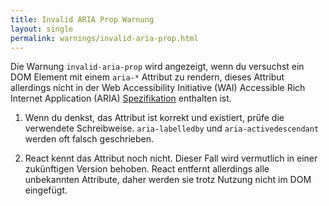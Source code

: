 ```yaml
---
title: Invalid ARIA Prop Warnung
layout: single
permalink: warnings/invalid-aria-prop.html
---
```


Die Warnung `invalid-aria-prop` wird angezeigt, wenn du versuchst ein DOM Element mit einem `aria-*` Attribut zu rendern, dieses Attribut allerdings nicht in der Web Accessibility Initiative (WAI) Accessible Rich Internet Application (ARIA) [Spezifikation](https://www.w3.org/TR/wai-aria-1.1/#states_and_properties) enthalten ist.

1. Wenn du denkst, das Attribut ist korrekt und existiert, prüfe die verwendete Schreibweise. `aria-labelledby` und `aria-activedescendant` werden oft falsch geschrieben.

2. React kennt das Attribut noch nicht. Dieser Fall wird vermutlich in einer zukünftigen Version behoben. React entfernt allerdings alle unbekannten Attribute, daher werden sie trotz Nutzung nicht im DOM eingefügt.
